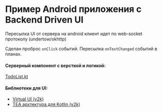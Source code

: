 # Пример Android приложения с Backend Driven UI

Пересылка UI от сервера на android клиент идет по web-socket протоколу (undertow/okhttp)

Сделан проброс `onClick` событий. Пересылка `onTextChanged` событий в планах.

#### Серверный компонент с версткой и логикой:

[TodoList.kt](server/src/main/kotlin/y2k/backendui/server/TodoList.kt)

#### Библиотеки для UI:

- [Virtual UI (y2k)](https://github.com/y2k/virtual-ui-research)
- [TEA архтектура для Kotlin (y2k)](https://github.com/y2k/tea)
